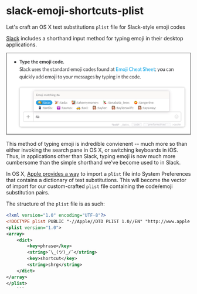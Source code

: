 # slack-emoji-shortcuts-plist
Let's craft an OS X text substitutions `plist` file for Slack-style emoji codes

[Slack](https://slack.com) includes a shorthand input method for typing emoji in their desktop applications.

![Slack emoji code sample](slack-emoji-screenshot.png)

This method of typing emoji is indredible convienent -- much more so than either invoking the search pane in OS X, or switching keyboards in iOS. Thus, in applications other than Slack, typing emoji is now much more cumbersome than the simple shorthand we've become used to in Slack.

In OS X, [Apple provides a way](https://support.apple.com/en-us/HT204006) to import a `plist` file into System Preferences that contains a dictionary of text substitutions. This will become the vector of import for our custom-crafted `plist` file containing the code/emoji substitution pairs.

The structure of the `plist` file is as such:

```xml
<?xml version="1.0" encoding="UTF-8"?>
<!DOCTYPE plist PUBLIC "-//Apple//DTD PLIST 1.0//EN" "http://www.apple.com/DTDs/PropertyList-1.0.dtd">
<plist version="1.0">
<array>
	<dict>
		<key>phrase</key>
		<string>¯\_(ツ)_/¯</string>
		<key>shortcut</key>
		<string>shrg</string>
	</dict>
</array>
</plist>
	```
	
	
